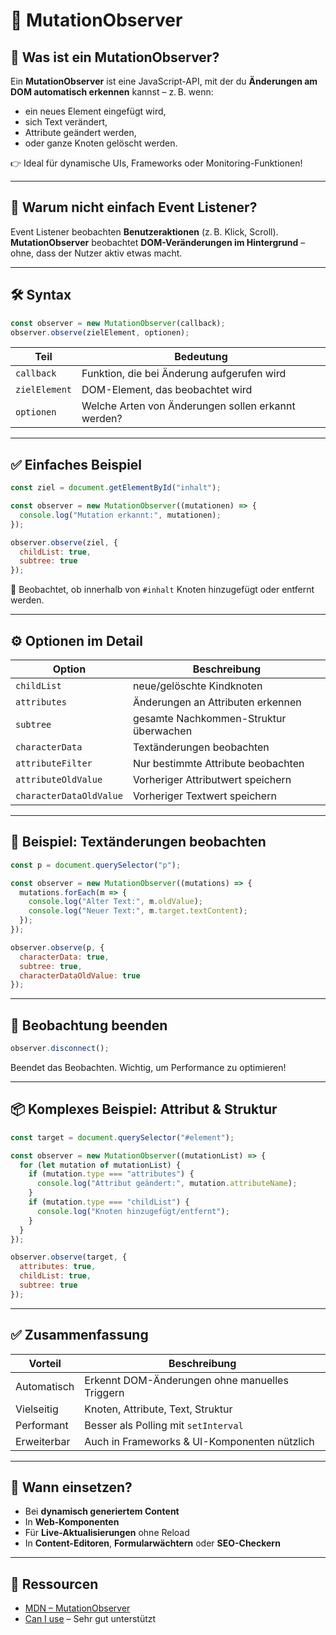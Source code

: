 # 🧬 MutationObserver

## 🧩 Was ist ein MutationObserver?

Ein **MutationObserver** ist eine JavaScript-API, mit der du **Änderungen am DOM automatisch erkennen** kannst – z. B. wenn:

- ein neues Element eingefügt wird,
- sich Text verändert,
- Attribute geändert werden,
- oder ganze Knoten gelöscht werden.

👉 Ideal für dynamische UIs, Frameworks oder Monitoring-Funktionen!

---

## 🧠 Warum nicht einfach Event Listener?

Event Listener beobachten **Benutzeraktionen** (z. B. Klick, Scroll).  
**MutationObserver** beobachtet **DOM-Veränderungen im Hintergrund** – ohne, dass der Nutzer aktiv etwas macht.

---

## 🛠️ Syntax

```js
const observer = new MutationObserver(callback);
observer.observe(zielElement, optionen);
```

| Teil          | Bedeutung                                            |
|---------------|-------------------------------------------------------|
| `callback`    | Funktion, die bei Änderung aufgerufen wird           |
| `zielElement` | DOM-Element, das beobachtet wird                     |
| `optionen`    | Welche Arten von Änderungen sollen erkannt werden?   |

---

## ✅ Einfaches Beispiel

```js
const ziel = document.getElementById("inhalt");

const observer = new MutationObserver((mutationen) => {
  console.log("Mutation erkannt:", mutationen);
});

observer.observe(ziel, {
  childList: true,
  subtree: true
});
```

📌 Beobachtet, ob innerhalb von `#inhalt` Knoten hinzugefügt oder entfernt werden.

---

## ⚙️ Optionen im Detail

| Option           | Beschreibung                                      |
|------------------|---------------------------------------------------|
| `childList`      | neue/gelöschte Kindknoten                         |
| `attributes`     | Änderungen an Attributen erkennen                 |
| `subtree`        | gesamte Nachkommen-Struktur überwachen           |
| `characterData`  | Textänderungen beobachten                         |
| `attributeFilter`| Nur bestimmte Attribute beobachten                |
| `attributeOldValue` | Vorheriger Attributwert speichern             |
| `characterDataOldValue` | Vorheriger Textwert speichern             |

---

## 🧪 Beispiel: Textänderungen beobachten

```js
const p = document.querySelector("p");

const observer = new MutationObserver((mutations) => {
  mutations.forEach(m => {
    console.log("Alter Text:", m.oldValue);
    console.log("Neuer Text:", m.target.textContent);
  });
});

observer.observe(p, {
  characterData: true,
  subtree: true,
  characterDataOldValue: true
});
```

---

## 🧹 Beobachtung beenden

```js
observer.disconnect();
```

Beendet das Beobachten. Wichtig, um Performance zu optimieren!

---

## 📦 Komplexes Beispiel: Attribut & Struktur

```js
const target = document.querySelector("#element");

const observer = new MutationObserver((mutationList) => {
  for (let mutation of mutationList) {
    if (mutation.type === "attributes") {
      console.log("Attribut geändert:", mutation.attributeName);
    }
    if (mutation.type === "childList") {
      console.log("Knoten hinzugefügt/entfernt");
    }
  }
});

observer.observe(target, {
  attributes: true,
  childList: true,
  subtree: true
});
```

---

## ✅ Zusammenfassung

| Vorteil                       | Beschreibung                                 |
|------------------------------|----------------------------------------------|
| Automatisch                  | Erkennt DOM-Änderungen ohne manuelles Triggern |
| Vielseitig                   | Knoten, Attribute, Text, Struktur             |
| Performant                   | Besser als Polling mit `setInterval`         |
| Erweiterbar                  | Auch in Frameworks & UI-Komponenten nützlich |

---

## 🚀 Wann einsetzen?

- Bei **dynamisch generiertem Content**
- In **Web-Komponenten**
- Für **Live-Aktualisierungen** ohne Reload
- In **Content-Editoren**, **Formularwächtern** oder **SEO-Checkern**

---

## 🔗 Ressourcen

- [MDN – MutationObserver](https://developer.mozilla.org/en-US/docs/Web/API/MutationObserver)
- [Can I use](https://caniuse.com/?search=mutationobserver) – Sehr gut unterstützt